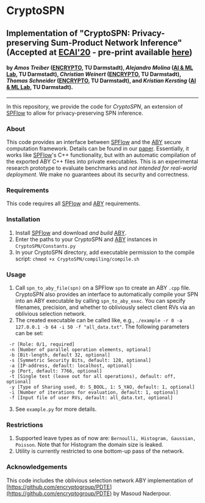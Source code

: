 # CryptoSPN
## Implementation of "CryptoSPN: Privacy-preserving Sum-Product Network Inference" (Accepted at [ECAI'20](https://ecai2020.eu/) - pre-print available [here](https://arxiv.org/abs/2002.00801))
#### by *Amos Treiber* ([ENCRYPTO](https://encrypto.de), TU Darmstadt), *Alejandro Molina* ([AI & ML Lab](https://ml-research.github.io/index.html), TU Darmstadt), *Christian Weinert* ([ENCRYPTO](https://encrypto.de), TU Darmstadt), *Thomas Schneider* ([ENCRYPTO](https://encrypto.de), TU Darmstadt), and *Kristian Kersting* ([AI & ML Lab](https://ml-research.github.io/index.html), TU Darmstadt).
----

In this repository, we provide the code for *CryptoSPN*, an extension of [SPFlow](https://github.com/SPFlow/SPFlow) to allow for privacy-preserving SPN inference.

### About
This code provides an interface between [SPFlow](https://github.com/SPFlow/SPFlow) and the [ABY](https://github.com/encryptogroup/ABY) secure computation framework. Details can be found in our [paper](https://arxiv.org/abs/2002.00801). Essentially, it works like [SPFlow](https://github.com/SPFlow/SPFlow)'s C++ functionality, but with an automatic compilation of the exported ABY C++ files into private executables.
This is an experimental research prototype to evaluate benchmarks and *not intended for real-world deployment*. We make no guarantees about its security and correctness.

### Requirements
This code requires all [SPFlow](https://github.com/SPFlow/SPFlow) and [ABY](https://github.com/encryptogroup/ABY) requirements.

### Installation
1. Install [SPFlow](https://github.com/SPFlow/SPFlow) and download *and build* [ABY](https://github.com/encryptogroup/ABY).
2. Enter the paths to your CryptoSPN and [ABY](https://github.com/encryptogroup/ABY) instances in `CryptoSPN/Constants.py`
3. In your CryptoSPN directory, add executable permission to the compile script: `chmod +x CryptoSPN/compiling/compile.sh`

### Usage
1. Call `spn_to_aby_file(spn)` on a SPFlow `spn` to create an ABY `.cpp` file. CryptoSPN also provides an interface to automatically compile your SPN into an ABY executable by calling `spn_to_aby_exec`. You can specify filenames, precision, and whether to obliviously select client RVs via an oblivious selection network.
2. The created executable can be called like, e.g., `./example -r 0 -a 127.0.0.1 -b 64 -i 50 -f "all_data.txt"`. The following parameters can be set:
```
 -r [Role: 0/1, required]
 -n [Number of parallel operation elements, optional]
 -b [Bit-length, default 32, optional]
 -s [Symmetric Security Bits, default: 128, optional]
 -a [IP-address, default: localhost, optional]
 -p [Port, default: 7766, optional]
 -t [Single test (leave out for all operations), default: off, optional]
 -y [Type of Sharing used, 0: S_BOOL, 1: S_YAO, default: 1, optional]
 -i [Number of iterations for evaluation, default: 1, optional]
 -f [Input file of user RVs, default: all_data.txt, optional]
```
3. See `example.py` for more details.

### Restrictions
1. Supported leave types as of now are: `Bernoulli, Histogram, Gaussian, Poisson`. Note that for Histogram the domain size is leaked.
2. Utility is currently restricted to one bottom-up pass of the network.

### Acknowledgements
This code includes the oblivious selection network ABY implementation of [https://github.com/encryptogroup/PDTE](https://github.com/encryptogroup/PDTE) by Masoud Naderpour.
